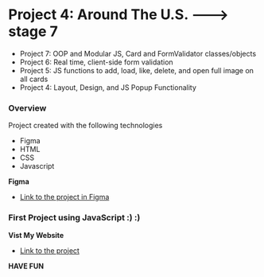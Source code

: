 # Project 4: Around The U.S. ---> stage 7 

* Project 7: OOP and Modular JS, Card and FormValidator classes/objects
* Project 6: Real time, client-side form validation
* Project 5: JS functions to add, load, like, delete, and open full image on all cards
* Project 4: Layout, Design, and JS Popup Functionality


### Overview
Project created with the following technologies

* Figma
* HTML
* CSS
* Javascript

**Figma**

* [Link to the project in Figma](https://www.figma.com/file/SurN1jaeEQIhuZEDMhmWWf/Sprint-4-Around-The-U.S.-desktop-mobile?node-id=0%3A1)

### First Project using JavaScript :) :)
**Vist My Website**
* [Link to the project ](https://bilal2786.github.io/web_project_4/)

**HAVE FUN**

